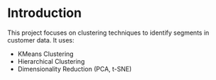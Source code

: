 # Introduction

This project focuses on clustering techniques to identify segments in customer data. It uses:
- KMeans Clustering
- Hierarchical Clustering
- Dimensionality Reduction (PCA, t-SNE)
